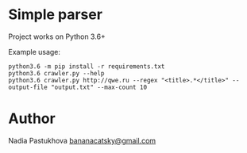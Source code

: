 Simple parser
=============

Project works on Python 3.6+

Example usage:
```
python3.6 -m pip install -r requirements.txt
python3.6 crawler.py --help
python3.6 crawler.py http://qwe.ru --regex "<title>.*</title>" --output-file "output.txt" --max-count 10
```

Author
======

Nadia Pastukhova <bananacatsky@gmail.com>